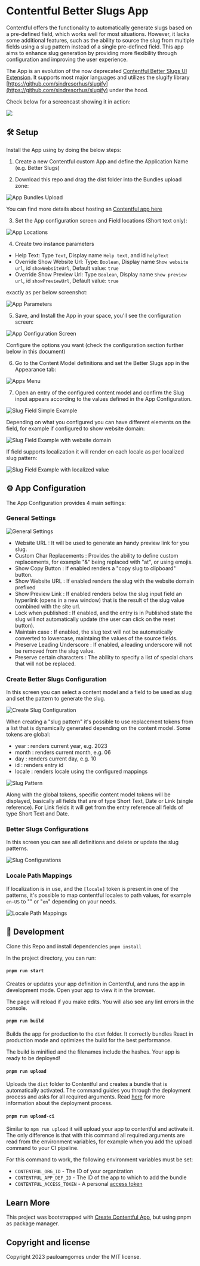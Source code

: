 # Contentful Better Slugs App

Contentful offers the functionality to automatically generate slugs based on a pre-defined field, which works well for most situations.
However, it lacks some additional features, such as the ability to source the slug from multiple fields using a slug pattern instead of a single pre-defined field.
This app aims to enhance slug generation by providing more flexibility through configuration and improving the user experience.

The App is an evolution of the now deprecated [Contentful Better Slugs UI Extension](https://github.com/pauloamgomes/contentful-better-slugs).
It supports most major languages and utilizes the slugify library [https://github.com/sindresorhus/slugify](https://github.com/sindresorhus/slugify) under the hood.

Check below for a screencast showing it in action:

[![](./docs/app-video-play.gif)](https://www.loom.com/share/003934a064134e1f8294c7767dcbb592)

## 🛠 Setup

Install the App using by doing the below steps:

1. Create a new Contentful custom App and define the Application Name (e.g. Better Slugs)

2. Download this repo and drag the dist folder into the Bundles upload zone:

![App Bundles Upload](./docs/app-bundles.png)

You can find more details about hosting an [Contentful app here](https://www.contentful.com/developers/docs/extensibility/app-framework/hosting-an-app/)

3. Set the App configuration screen and Field locations (Short text only):

![App Locations](./docs/app-locations.png)

4. Create two instance parameters

- Help Text: Type `Text`, Display name `Help text`, and id `helpText`
- Override Show Website Url: Type: `Boolean`, Display name `Show website url`, id `showWebsiteUrl`, Default value: `true`
- Override Show Preview Url: Type `Boolean`, Display name `Show preview url`, id `showPreviewUrl`, Default value: `true`

exactly as per below screenshot:

![App Parameters](./docs/app-parameters.png)

5. Save, and Install the App in your space, you'll see the configuration screen:

![App Configuration Screen](./docs/app-config.png)

Configure the options you want (check the configuration section further below in this document)

6. Go to the Content Model definitions and set the Better Slugs app in the Appearance tab:

![Apps Menu](./docs/app-field-config.png)

7. Open an entry of the configured content model and confirm the Slug input appears according to the values defined in the App Configuration.

![Slug Field Simple Example](./docs/slug-field-example-simple.png)

Depending on what you configured you can have different elements on the field, for example if configured to show website domain:

![Slug Field Example with website domain](./docs/slug-field-example-website.png)

If field supports localization it will render on each locale as per localized slug pattern:

![Slug Field Example with localized value](./docs/slug-field-example-multi-locale.png)

## ⚙️ App Configuration

The App Configuration provides 4 main settings:

### General Settings

![General Settings](./docs/general-settings.png)

- Website URL : It will be used to generate an handy preview link for you slug.
- Custom Char Replacements : Provides the ability to define custom replacements, for example "&" being replaced with "at", or using emojis.
- Show Copy Button : If enabled renders a "copy slug to clipboard" button.
- Show Website URL : If enabled renders the slug with the website domain prefixed
- Show Preview Link : If enabled renders below the slug input field an hyperlink (opens in a new window) that is the result of the slug value combined with the site url.
- Lock when published : If enabled, and the entry is in Published state the slug will not automatically update (the user can click on the reset button).
- Maintain case : If enabled, the slug text will not be automatically converted to lowercase, maintaing the values of the source fields.
- Preserve Leading Underscore : If enabled, a leading underscore will not be removed from the slug value.
- Preserve certain characters : The ability to specify a list of special chars that will not be replaced.

### Create Better Slugs Configuration

In this screen you can select a content model and a field to be used as slug and set the pattern to generate the slug.

![Create Slug Configuration](./docs/create-slug-configuration.png)

When creating a "slug pattern" it's possible to use replacement tokens from a list that is dynamically generated depending on the content model.
Some tokens are global:

- year : renders current year, e.g. 2023
- month : renders current month, e.g. 06
- day : renders current day, e.g. 10
- id : renders entry id
- locale : renders locale using the configured mappings

![Slug Pattern](./docs/pattern-configuration.png)

Along with the global tokens, specific content model tokens will be displayed, basically all fields that are of type Short Text, Date or Link (single reference).
For Link fields it will get from the entry reference all fields of type Short Text and Date.

### Better Slugs Configurations

In this screen you can see all definitions and delete or update the slug patterns.

![Slug Configurations](./docs/slug-configurations.png)

### Locale Path Mappings

If localization is in use, and the `[locale]` token is present in one of the patterns, it's possible to map contentful locales to path values,
for example `en-US` to "" or "`en`" depending on your needs.

![Locale Path Mappings](./docs/locale-path-mappings.png)

## 🥷 Development

Clone this Repo and install dependencies `pnpm install`

In the project directory, you can run:

#### `pnpm run start`

Creates or updates your app definition in Contentful, and runs the app in development mode.
Open your app to view it in the browser.

The page will reload if you make edits.
You will also see any lint errors in the console.

#### `pnpm run build`

Builds the app for production to the `dist` folder.
It correctly bundles React in production mode and optimizes the build for the best performance.

The build is minified and the filenames include the hashes.
Your app is ready to be deployed!

#### `pnpm run upload`

Uploads the `dist` folder to Contentful and creates a bundle that is automatically activated.
The command guides you through the deployment process and asks for all required arguments.
Read [here](https://www.contentful.com/developers/docs/extensibility/app-framework/create-contentful-app/#deploy-with-contentful) for more information about the deployment process.

#### `pnpm run upload-ci`

Similar to `npm run upload` it will upload your app to contentful and activate it. The only difference is
that with this command all required arguments are read from the environment variables, for example when you add
the upload command to your CI pipeline.

For this command to work, the following environment variables must be set:

- `CONTENTFUL_ORG_ID` - The ID of your organization
- `CONTENTFUL_APP_DEF_ID` - The ID of the app to which to add the bundle
- `CONTENTFUL_ACCESS_TOKEN` - A personal [access token](https://www.contentful.com/developers/docs/references/content-management-api/#/reference/personal-access-tokens)

## Learn More

This project was bootstrapped with [Create Contentful App](https://github.com/contentful/create-contentful-app), but using pnpm as package manager.

## Copyright and license

Copyright 2023 pauloamgomes under the MIT license.
